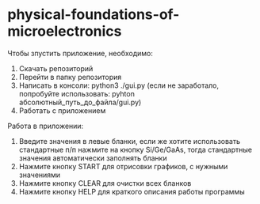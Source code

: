 # physical-foundations-of-microelectronics
Чтобы зпустить приложение, необходимо: 
  1) Скачать репозиторий
  2) Перейти в папку репозитория
  3) Написать в консоли: python3 ./gui.py (если не заработало, попробуйте использовать: pyhton абсолютный_путь_до_файла/gui.py)
  4) Работать с приложением

Работа в приложении: 
1) Введите значения в левые бланки, если же хотите использовать стандартные п/п нажмите на кнопку Si/Ge/GaAs, тогда стандартные значения автоматически заполнять бланки
2) Нажмите кнопку START для отрисовки графиков, с нужными значениями
3) Нажмите кнопку CLEAR для очистки всех бланков
4) Нажмите кнопку HELP для краткого описания работы программы 
